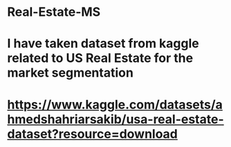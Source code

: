# Real-Estate-MS
# I have taken dataset from kaggle related to US Real Estate for the market segmentation
# https://www.kaggle.com/datasets/ahmedshahriarsakib/usa-real-estate-dataset?resource=download
